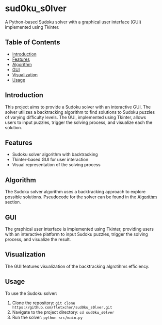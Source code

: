 # sud0ku_s0lver

A Python-based Sudoku solver with a graphical user interface (GUI) implemented using Tkinter.

## Table of Contents

- [Introduction](#introduction)
- [Features](#features)
- [Algorithm](#algorithm)
- [GUI](#gui)
- [Visualization](#visualization)
- [Usage](#usage)

## Introduction

This project aims to provide a Sudoku solver with an interactive GUI. The solver utilizes a backtracking algorithm to find solutions to Sudoku puzzles of varying difficulty levels. The GUI, implemented using Tkinter, allows users to input puzzles, trigger the solving process, and visualize each the solution.

## Features

- Sudoku solver algorithm with backtracking
- Tkinter-based GUI for user interaction
- Visual representation of the solving process

## Algorithm

The Sudoku solver algorithm uses a backtracking approach to explore possible solutions. Pseudocode for the solver can be found in the [Algorithm](#algorithm) section.

## GUI

The graphical user interface is implemented using Tkinter, providing users with an interactive platform to input Sudoku puzzles, trigger the solving process, and visualize the result.


## Visualization

The GUI features visualization of the backtracking algrotihms efficiency.

## Usage

To use the Sudoku solver:

1. Clone the repository: `git clone https://github.com/fletxcher/sud0ku_s0lver.git`
2. Navigate to the project directory: `cd sud0ku_s0lver`
3. Run the solver: `python src/main.py`






